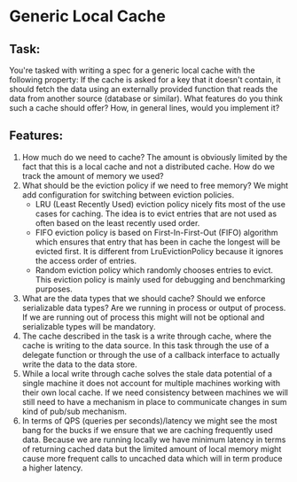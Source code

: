 # Generic Local Cache

## Task:
You're tasked with writing a spec for a generic local cache with the following property: If the cache is asked for a key that it doesn't contain, it should fetch the data using an externally provided function that reads the data from another source (database or similar). What features do you think such a cache should offer? How, in general lines, would you implement it?

## Features:
1. How much do we need to cache? The amount is obviously limited by the fact that this is a local cache and not a distributed cache. How do we track the amount of memory we used?
2. What should be the eviction policy if we need to free memory? We might add configuration for switching between eviction policies.
    * LRU (Least Recently Used) eviction policy nicely fits most of the use cases for caching. The idea is to evict entries that are not used as often based on the least recently used order. 
    * FIFO eviction policy is based on First-In-First-Out (FIFO) algorithm which ensures that entry that has been in cache the longest will be evicted first. It is different from LruEvictionPolicy because it ignores the access order of entries. 
    * Random eviction policy which randomly chooses entries to evict. This eviction policy is mainly used for debugging and benchmarking purposes.
3. What are the data types that we should cache? Should we enforce serializable data types? Are we running in process or output of process. If we are running out of process this might will not be optional and serializable types will be mandatory. 
4. The cache described in the task is a write through cache, where the cache is writing to the data source. In this task through the use of a delegate function or through the use of a callback interface to actually write the data to the data store. 
5. While a local write through cache solves the stale data potential of a single machine it does not account for multiple machines working with their own local cache. If we need consistency between machines we will still need to have a mechanism in place to communicate changes in sum kind of pub/sub mechanism.
6. In terms of QPS (queries per seconds)/latency we might see the most bang for the bucks if we ensure that we are caching frequently used data. Because we are running locally we have minimum latency in terms of returning cached data but the limited amount of local memory might cause more frequent calls to uncached data which will in term produce a higher latency. 

